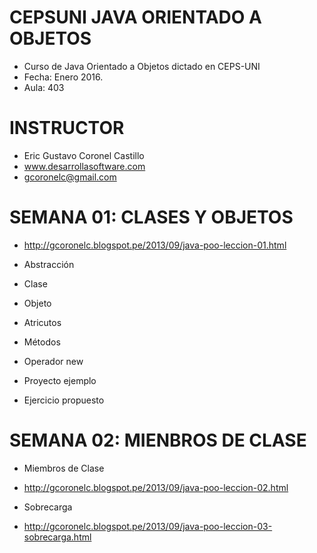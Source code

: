 # CEPSUNI JAVA ORIENTADO A OBJETOS
- Curso de Java Orientado a Objetos dictado en CEPS-UNI
- Fecha:  Enero 2016.
- Aula: 403

# INSTRUCTOR

- Eric Gustavo Coronel Castillo
- www.desarrollasoftware.com
- gcoronelc@gmail.com

# SEMANA 01: CLASES Y OBJETOS

- http://gcoronelc.blogspot.pe/2013/09/java-poo-leccion-01.html

- Abstracción
- Clase
- Objeto
- Atricutos
- Métodos
- Operador new
- Proyecto ejemplo
- Ejercicio propuesto

# SEMANA 02: MIENBROS DE CLASE

- Miembros de Clase
- http://gcoronelc.blogspot.pe/2013/09/java-poo-leccion-02.html

- Sobrecarga
- http://gcoronelc.blogspot.pe/2013/09/java-poo-leccion-03-sobrecarga.html


